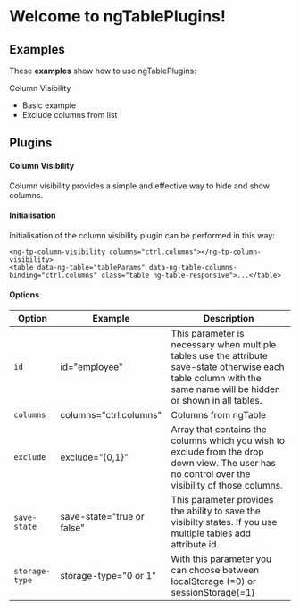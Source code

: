 
Welcome to ngTablePlugins!
===================

## **Examples**

These **examples** show how to use ngTablePlugins:

Column Visibility
- Basic example 
- Exclude columns from list

## **Plugins**

#### **Column Visibility**
Column visibility provides a simple and effective way to hide and show columns.

#### **Initialisation**
Initialisation of the column visibility plugin can be performed in this way:
```
<ng-tp-column-visibility columns="ctrl.columns"></ng-tp-column-visibility>
<table data-ng-table="tableParams" data-ng-table-columns-binding="ctrl.columns" class="table ng-table-responsive">...</table>
```

#### **Options**
|  Option                | Example                             |  Description   |            
 ----------------- | ---------------------------- |----|
| `id` |   id="employee"         | This parameter is necessary when multiple tables use the attribute save-state otherwise each table column with the same name will be hidden or shown in all tables.|
|`columns`| columns="ctrl.columns" | Columns from ngTable |
| `exclude`   	| exclude="{0,1}" |Array that contains the columns which you wish to exclude from the drop down view. The user has no control over the visibility of those columns.| 
| `save-state`  |save-state="true or false"| This parameter provides the ability to save the visibilty states. If you use multiple tables add attribute id.|  
| `storage-type`| storage-type="0 or 1" | With this parameter you can choose between localStorage (=0) or sessionStorage(=1) |

